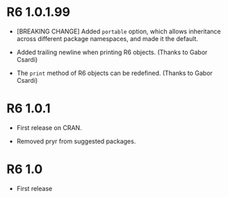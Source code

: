 # R6 1.0.1.99

* [BREAKING CHANGE] Added `portable` option, which allows inheritance across
  different package namespaces, and made it the default.

* Added trailing newline when printing R6 objects. (Thanks to Gabor Csardi)

* The `print` method of R6 objects can be redefined. (Thanks to Gabor Csardi)

# R6 1.0.1

* First release on CRAN.

* Removed pryr from suggested packages.

# R6 1.0

* First release
